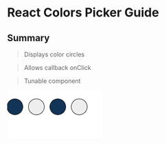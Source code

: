 # React Colors Picker Guide

## Summary

> Displays color circles

> Allows callback onClick

> Tunable component

![alt text](https://github.com/jFraissenet/react-colors-picker/blob/main/react-colors-picker/assets/Resume.PNG?raw=true)
